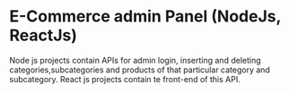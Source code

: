 # E-Commerce admin Panel (NodeJs, ReactJs)

Node js projects contain APIs for admin login, inserting and deleting categories,subcategories and products of that particular category and subcategory.
React js projects contain te front-end of this API.
